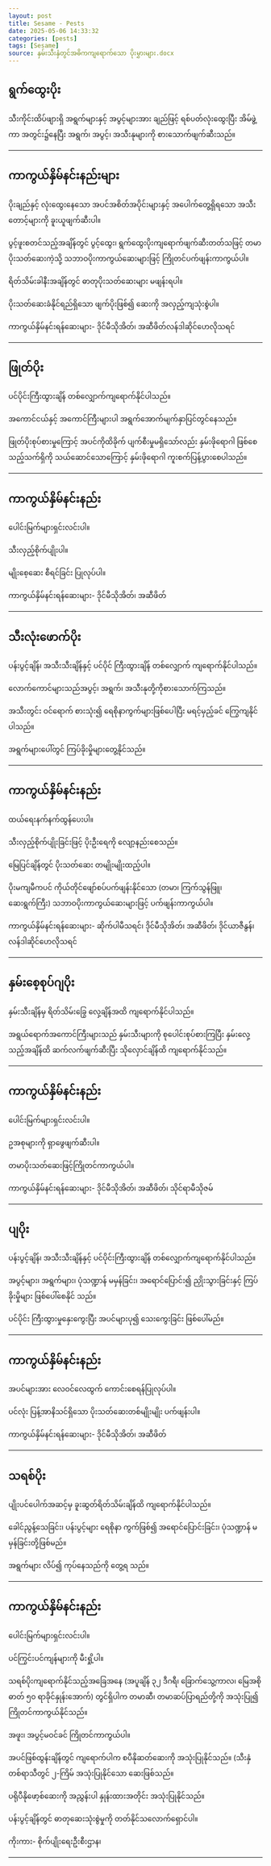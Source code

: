 ```yaml
---
layout: post
title: Sesame - Pests
date: 2025-05-06 14:33:32 
categories: [pests]
tags: [Sesame]
source: နှမ်းသီးနှံတွင်အဓိကကျရောက်သော ပိုးမွှားများ.docx
---
```


## ရွက်ထွေးပိုး

သီးကိုင်းထိပ်ဖျားရှိ အရွက်များနှင့် အပွင့်များအား ချည်ဖြင့် ရစ်ပတ်လုံးထွေးပြီး အိမ်ဖွဲ့ကာ အတွင်း၌နေပြီး အရွက်၊ အပွင့်၊ အသီးနုများကို စားသောက်ဖျက်ဆီးသည်။

---

## ကာကွယ်နှိမ်နင်းနည်းများ

ပိုးချည်နှင့် လုံးထွေးနေသော အပင်အစိတ်အပိုင်းများနှင့် အပေါက်တွေ့ရှိရသော အသီးတောင့်များကို ခူးယူဖျက်ဆီးပါ။

ပွင့်ဖူးစတင်သည့်အချိန်တွင် ပွင့်ထွေး၊ ရွက်ထွေးပိုးကျရောက်ဖျက်ဆီးတတ်သဖြင့် တမာပိုးသတ်ဆေးကဲ့သို့ သဘာဝပိုးကာကွယ်ဆေးများဖြင့် ကြိုတင်ပက်ဖျန်းကာကွယ်ပါ။

ရိတ်သိမ်းခါနီးအချိန်တွင် ဓာတုပိုးသတ်ဆေးများ မဖျန်းရပါ။

ပိုးသတ်ဆေးခံနိုင်ရည်ရှိသော ဖျက်ပိုးဖြစ်၍ ဆေးကို အလှည့်ကျသုံးစွဲပါ။

ကာကွယ်နှိမ်နင်းရန်ဆေးများ- ဒိုင်မီသိုအိတ်၊ အဆီဖိတ်လန်ဒါဆိုင်ဟေလိုသရင်

---

## ဖြုတ်ပိုး

ပင်ပိုင်းကြီးထွားချိန် တစ်လျှောက်ကျရောက်နိုင်ပါသည်။

အကောင်ငယ်နှင့် အကောင်ကြီးများပါ အရွက်အောက်မျက်နှာပြင်တွင်နေသည်။

ဖြုတ်ပိုးစုပ်စားမှုကြောင့် အပင်ကိုထိခိုက် ပျက်စီးမှုမရှိသော်လည်း နှမ်းဖိုရောဂါ ဖြစ်စေသည့်သက်ရှိကို သယ်ဆောင်သောကြောင့် နှမ်းဖိုရောဂါ ကူးစက်ပြန့်ပွားစေပါသည်။

---

## ကာကွယ်နှိမ်နင်းနည်း

ပေါင်းမြက်များရှင်းလင်းပါ။

သီးလှည့်စိုက်ပျိုးပါ။

မျိုးစေ့ဆေး စီရင်ခြင်း ပြုလုပ်ပါ။

ကာကွယ်နှိမ်နင်းရန်ဆေးများ- ဒိုင်မီသိုအိတ်၊ အဆီဖိတ်

---

## သီးလုံးဖောက်ပိုး

ပန်းပွင့်ချိန်၊ အသီးသီးချိန်နှင့် ပင်ပိုင် ကြီးထွားချိန် တစ်လျှောက် ကျရောက်နိုင်ပါသည်။

လောက်ကောင်များသည်အပွင့်၊ အရွက်၊ အသီးနုတို့ကိုစားသောက်ကြသည်။

အသီးတွင်း ဝင်ရောက် စားသုံး၍ ရေစိုနာကွက်များဖြစ်ပေါပြီး မရင့်မှည့်ခင် ကြွေကျနိုင်ပါသည်။

အရွက်များပေါ်တွင် ကြပ်ခိုးမှိုများတွေ့နိုင်သည်။

---

## ကာကွယ်နှိမ်နင်းနည်း

ထယ်ရေးနက်နက်ထွန်ပေးပါ။

သီးလှည့်စိုက်ပျိုးခြင်းဖြင့် ပိုးဦးရေကို လျော့နည်းစေသည်။

မြေပြင်ချိန်တွင် ပိုးသတ်ဆေး တမျိုးမျိုးထည့်ပါ။

ပိုးမကျမီကပင် ကိုယ်တိုင်ဖျော်စပ်ပက်ဖျန်းနိုင်သော (တမာ၊ ကြက်သွန်ဖြူ၊ ဆေးရွက်ကြီး) သဘာဝပိုးကာကွယ်ဆေးများဖြင့် ပက်ဖျန်းကာကွယ်ပါ။

ကာကွယ်နှိမ်နင်းရန်ဆေးများ- ဆိုက်ပါမီသရင်၊ ဒိုင်မီသိုအိတ်၊ အဆီဖိတ်၊ ဒိုင်ယာဇီနွန်၊ လန်ဒါဆိုင်ဟေလိုသရင်

---

## နှမ်းစေ့စုပ်ဂျပိုး

နှမ်းသီးချိန်မှ ရိတ်သိမ်းခြွေ လှေ့ချိန်အထိ ကျရောက်နိုင်ပါသည်။

အရွယ်ရောက်အကောင်ကြီးများသည် နှမ်းသီးများကို စုပေါင်းစုပ်စားကြပြီး နှမ်းလှေ့သည့်အချိန်ထိ ဆက်လက်ဖျက်ဆီးပြီး သိုလှောင်ချိန်ထိ ကျရောက်နိုင်သည်။

---

## ကာကွယ်နှိမ်နင်းနည်း

ပေါင်းမြက်များရှင်းလင်းပါ။

ဥအစုများကို ရှာဖွေဖျက်ဆီးပါ။

တမာပိုးသတ်ဆေးဖြင့်ကြိုတင်ကာကွယ်ပါ။

ကာကွယ်နှိမ်နင်းရန်ဆေးများ- ဒိုင်မီသိုအိတ်၊ အဆီဖိတ်၊ သိုင်ရာမီသိုဇမ်

---

## ပျပိုး

ပန်းပွင့်ချိန်၊ အသီးသီးချိန်နှင့် ပင်ပိုင်းကြီးထွားချိန် တစ်လျှောက်ကျရောက်နိုင်ပါသည်။

အပွင့်များ၊ အရွက်များ၊ ပုံသဏ္ဍာန် မမှန်ခြင်း၊ အရောင်ပြောင်း၍ ညှိုးသွားခြင်းနှင့် ကြပ်ခိုးမှိုများ ဖြစ်ပေါ်စေနိုင် သည်။

ပင်ပိုင်း ကြီးထွားမှုနှေးကွေးပြီး အပင်များပု၍ သေးကွေးခြင်း ဖြစ်ပေါ်မည်။

---

## ကာကွယ်နှိမ်နင်းနည်း

အပင်များအား လေဝင်လေထွက် ကောင်းစေရန်ပြုလုပ်ပါ။

ပင်လုံး ပြန့်အာနိသင်ရှိသော ပိုးသတ်ဆေးတစ်မျိုးမျိုး ပက်ဖျန်းပါ။

ကာကွယ်နှိမ်နင်းရန်ဆေးများ- ဒိုင်မီသိုအိတ်၊ အဆီဖိတ်

---

## သရစ်ပိုး

ပျိုးပင်ပေါက်အဆင့်မှ ခူးဆွတ်ရိတ်သိမ်းချိန်ထိ ကျရောက်နိုင်ပါသည်။

ခေါင်ညွန့်သေခြင်း၊ ပန်းပွင့်များ ရေစိုနာ ကွက်ဖြစ်၍ အရောင်ပြောင်းခြင်း၊ ပုံသဏ္ဍာန် မမှန်ခြင်းတို့ဖြစ်မည်။

အရွက်များ လိပ်၍ ကုပ်နေသည်ကို တွေ့ရ သည်။

---

## ကာကွယ်နှိမ်နင်းနည်း

ပေါင်းမြက်များရှင်းလင်းပါ။

ပင်ကြွင်းပင်ကျန်များကို မီးရှို့ပါ။

သရစ်ပိုးကျရောက်နိုင်သည့်အခြေအနေ (အပူချိန် ၃၂ ဒီဂရီ၊ ခြောက်သွေ့ကာလ၊ မြေအစိုဓာတ် ၅၀ ရာခိုင်နှုန်းအောက်) တွင်ရှိပါက တမာဆီ၊ တမာဆပ်ပြာရည်တို့ကို အသုံးပြု၍ ကြိုတင်ကာကွယ်နိုင်သည်။

အဖူး၊ အပွင့်မဝင်ခင် ကြိုတင်ကာကွယ်ပါ။

အပင်ဖြစ်ထွန်းချိန်တွင် ကျရောက်ပါက စပီနိုဆတ်ဆေးကို အသုံးပြုနိုင်သည်။ (သီးနှံတစ်ရာသီတွင် ၂-ကြိမ် အသုံးပြုနိုင်သော ဆေးဖြစ်သည်။

ပရိုပီနိုဖော့စ်ဆေးကို အညွှန်းပါ နှုန်းထားအတိုင်း အသုံးပြုနိုင်သည်။

ပန်းပွင့်ချိန်တွင် ဓာတုဆေးသုံးစွဲမှုကို တတ်နိုင်သလောက်ရှောင်ပါ။

ကိုးကား-  စိုက်ပျိုးရေးဦးစီးဌာန၊

---
